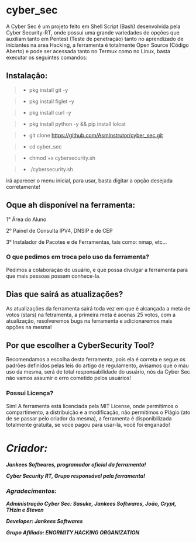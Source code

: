 # cyber_sec
 A Cyber Sec é um projeto feito em Shell Script (Bash) desenvolvida pela Cyber Security-RT, onde possui uma grande variedades de opções que auxiliam tanto em Pentest (Teste de penetração) tanto no aprendizado de iniciantes na area Hacking, a ferramenta é totalmente Open Source (Código Aberto) e pode ser acessada tanto no Termux como no Linux, basta executar os seguintes comandos:
 
 ## Instalação:
 
 > - pkg install git -y
 
 > - pkg install figlet -y
 
 > - pkg install curl -y
 
 > - pkg install python -y && pip install lolcat
 
 > - git clone  https://github.com/AsmInstrutor/cyber_sec.git

> - cd cyber_sec

> - chmod +x cybersecurity.sh

> - ./cybersecurity.sh

irá aparecer o menu inicial, para usar, basta digitar a opção desejada corretamente!

## Oque ah disponível na ferramenta:

1° Área do Aluno

2° Painel de Consulta IPV4, DNSIP e de CEP

3° Instalador de Pacotes e de Ferramentas, tais como: nmap, etc...

### O que pedimos em troca pelo uso da ferramenta?

Pedimos a colaboração do usuário, e que possa divulgar a ferramenta para que mais pessoas possam conhece-la.

## Dias que sairá as atualizações?

As atualizações da ferramenta sairá toda vez em que é alcançada a meta de votos (stars) na fetramenta, a primeira meta é aoenas 25 votos, com a atualização, resolveremos bugs na ferramenta e adicionaremos mais opções na mesma!

## Por que escolher a CyberSecurity Tool?

Recomendamos a escolha desta ferramenta, pois ela é correta e segue os padrões definidos pelas leis do artigo de regulamento, avisamos que o mau uso da mesma, será de total responsabilidade do usuário, nós da Cyber Sec não vamos assumir o erro cometido pelos usuários!

### Possui Licença? 

Sim! A ferramenta está licenciada pela MIT License, onde permitimos o compartimento, a distribuição e a modificação, não permitimos o Plágio (ato de se passar pelo criador da mesma), a ferramenta é disponibilizada totalmente gratuita, se voce pagou para usar-la, você foi enganado!

# ___Criador:___

___Jankees Softwares, programador oficial da ferramenta!___

___Cyber Security RT, Grupo responsável pela ferramenta!___

### ___Agradecimentos:___

___Administração Cyber Sec: Sasuke, Jankees Softwares, João, Crypt, THzin e Steven___

___Developer: Jankees Softwares___

___Grupo Afiliado: ENORMITY HACKING ORGANIZATION___






